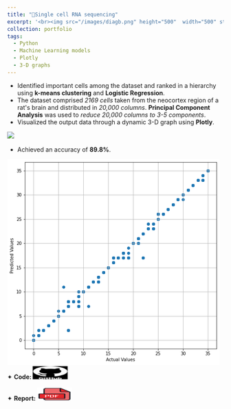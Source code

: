```yaml
---
title: "🧬Single cell RNA sequencing"
excerpt: '<br><img src="/images/diagb.png" height="500"  width="500" style="cursor: crosshair;">'
collection: portfolio
tags: 
  - Python
  - Machine Learning models
  - Plotly
  - 3-D graphs
---
```


* Identified important cells among the dataset and ranked in a hierarchy using **k-means clustering** and **Logistic Regression**.  
* The dataset comprised _2169 cells_ taken from the neocortex region of a rat's brain and distributed in _20,000 columns_. **Principal Component Analysis** was used to _reduce 20,000 columns to 3-5 components_.
* Visualized the output data through a dynamic 3-D graph using **Plotly**.

<img src="/images/3d.gif" style="cursor: crosshair;">
  
* Achieved an accuracy of **89.8%**.

<img src="/images/acc.png" style="cursor: crosshair;">

<div class="flexcontainer">
  <div>
        <span>✦ <strong>Code:</strong></span> <a href="https://github.com/SudarshanaSRao/Python-and-its-applications-in-ML/tree/RNA-sequencing" target="_blank" onclick="trackOutboundLink(this);">
      <img class="pulse" height="30px" src="/images/github-logo-git-hub-icon-with-text-on-white-and-black-background-free-vector.jpg" width="80px">
    </a>
  </div>
</div> <br>

<div class="flexcontainer">
  <div>
        <span>✦ <strong>Report:</strong></span> <a href="https://github.com/user-attachments/files/18216727/RNA.AAT.pdf" onclick="trackOutboundLink(this);">
      <img class="pulse" height="30px" src="/images/pdf_ic.png" width="80px">
    </a>
  </div>
</div>

<style>
@keyframes pulse {
  0% {
    transform: scale(1);
  }
  50% {
    transform: scale(1.05);
  }
  100% {
    transform: scale(1);
  }
}
.pulse {
  animation: pulse 2s infinite ease-in-out;
}
</style>

